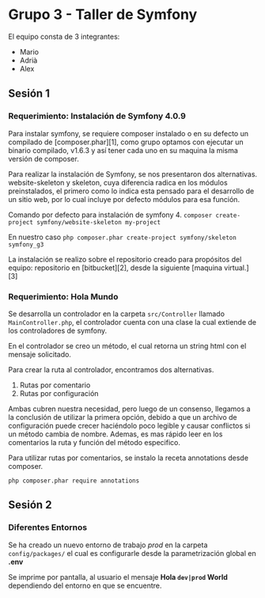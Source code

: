# Grupo 3 - Taller de Symfony

El equipo consta de 3 integrantes:
- Mario
- Adrià
- Alex

## Sesión 1
### Requerimiento: Instalación de Symfony 4.0.9
Para instalar symfony, se requiere composer instalado o en su defecto un compilado de [composer.phar][1], como grupo optamos con ejecutar un binario compilado, v1.6.3 y así tener cada uno en su maquina la misma versión de composer.

Para realizar la instalación de Symfony, se nos presentaron dos alternativas.
website-skeleton y skeleton, cuya diferencia radica en los módulos preinstalados, el primero como lo indica esta pensado para el desarrollo de un sitio web, por lo cual incluye por defecto módulos para esa función.

Comando por defecto para instalación de symfony 4.
`composer create-project symfony/website-skeleton my-project`

En nuestro caso
`php composer.phar create-project symfony/skeleton symfony_g3`

La instalación se realizo sobre el repositorio creado para propósitos del equipo: repositorio en [bitbucket][2], desde la siguiente [maquina virtual.][3]

### Requerimiento: Hola Mundo
Se desarrolla un controlador en la carpeta `src/Controller` llamado `MainController.php`, el controlador cuenta con una clase la cual extiende de los controladores de symfony.

En el controlador se creo un método, el cual retorna un string html con el mensaje solicitado.

Para crear la ruta al controlador, encontramos dos alternativas.
1. Rutas por comentario
2. Rutas por configuración

Ambas cubren nuestra necesidad, pero luego de un consenso, llegamos a la conclusión de utilizar la primera opción, debido a que un archivo de configuración puede crecer haciéndolo poco legible y causar conflictos si un método cambia de nombre. Ademas, es mas rápido leer en los comentarios la ruta y función del método especifico.

Para utilizar rutas por comentarios, se instalo la receta annotations desde composer.

`php composer.phar require annotations`

## Sesión 2
### Diferentes Entornos
Se ha creado un nuevo entorno de trabajo _prod_ en la carpeta `config/packages/` el cual es configurarle desde la parametrización global en **.env**

Se imprime por pantalla, al usuario el mensaje **Hola `dev|prod` World** dependiendo del entorno en que se encuentre.

